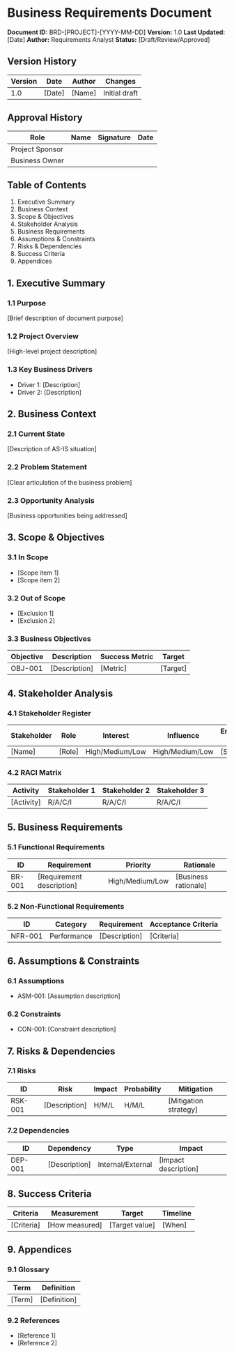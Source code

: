 # Business Requirements Document
**Document ID:** BRD-[PROJECT]-[YYYY-MM-DD]
**Version:** 1.0
**Last Updated:** [Date]
**Author:** Requirements Analyst
**Status:** [Draft/Review/Approved]

## Version History
| Version | Date | Author | Changes |
|---------|------|--------|---------|
| 1.0 | [Date] | [Name] | Initial draft |

## Approval History
| Role | Name | Signature | Date |
|------|------|-----------|------|
| Project Sponsor | | | |
| Business Owner | | | |

## Table of Contents
1. Executive Summary
2. Business Context
3. Scope & Objectives
4. Stakeholder Analysis
5. Business Requirements
6. Assumptions & Constraints
7. Risks & Dependencies
8. Success Criteria
9. Appendices

## 1. Executive Summary
### 1.1 Purpose
[Brief description of document purpose]

### 1.2 Project Overview
[High-level project description]

### 1.3 Key Business Drivers
- Driver 1: [Description]
- Driver 2: [Description]

## 2. Business Context
### 2.1 Current State
[Description of AS-IS situation]

### 2.2 Problem Statement
[Clear articulation of the business problem]

### 2.3 Opportunity Analysis
[Business opportunities being addressed]

## 3. Scope & Objectives
### 3.1 In Scope
- [Scope item 1]
- [Scope item 2]

### 3.2 Out of Scope
- [Exclusion 1]
- [Exclusion 2]

### 3.3 Business Objectives
| Objective | Description | Success Metric | Target |
|-----------|-------------|----------------|--------|
| OBJ-001 | [Description] | [Metric] | [Target] |

## 4. Stakeholder Analysis
### 4.1 Stakeholder Register
| Stakeholder | Role | Interest | Influence | Engagement Strategy |
|-------------|------|----------|-----------|-------------------|
| [Name] | [Role] | High/Medium/Low | High/Medium/Low | [Strategy] |

### 4.2 RACI Matrix
| Activity | Stakeholder 1 | Stakeholder 2 | Stakeholder 3 |
|----------|--------------|---------------|---------------|
| [Activity] | R/A/C/I | R/A/C/I | R/A/C/I |

## 5. Business Requirements
### 5.1 Functional Requirements
| ID | Requirement | Priority | Rationale |
|----|-------------|----------|-----------|
| BR-001 | [Requirement description] | High/Medium/Low | [Business rationale] |

### 5.2 Non-Functional Requirements
| ID | Category | Requirement | Acceptance Criteria |
|----|----------|-------------|-------------------|
| NFR-001 | Performance | [Description] | [Criteria] |

## 6. Assumptions & Constraints
### 6.1 Assumptions
- ASM-001: [Assumption description]

### 6.2 Constraints
- CON-001: [Constraint description]

## 7. Risks & Dependencies
### 7.1 Risks
| ID | Risk | Impact | Probability | Mitigation |
|----|------|--------|-------------|------------|
| RSK-001 | [Description] | H/M/L | H/M/L | [Mitigation strategy] |

### 7.2 Dependencies
| ID | Dependency | Type | Impact |
|----|------------|------|--------|
| DEP-001 | [Description] | Internal/External | [Impact description] |

## 8. Success Criteria
| Criteria | Measurement | Target | Timeline |
|----------|-------------|--------|----------|
| [Criteria] | [How measured] | [Target value] | [When] |

## 9. Appendices
### 9.1 Glossary
| Term | Definition |
|------|------------|
| [Term] | [Definition] |

### 9.2 References
- [Reference 1]
- [Reference 2]